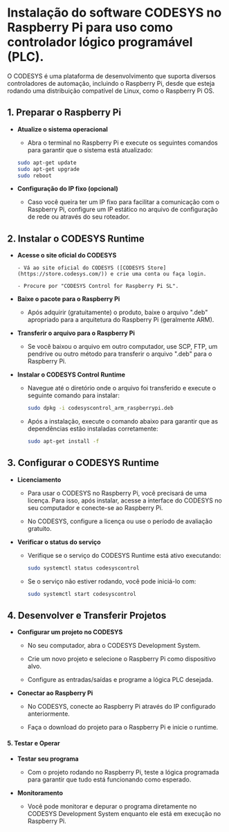 # Instalação do software **CODESYS** no Raspberry Pi para uso como controlador lógico programável (PLC). 

O CODESYS é uma plataforma de desenvolvimento que suporta diversos controladores de automação, incluindo o Raspberry Pi, desde que esteja rodando uma distribuição compatível de Linux, como o Raspberry Pi OS.

## 1. **Preparar o Raspberry Pi**

   - **Atualize o sistema operacional**

	   - Abra o terminal no Raspberry Pi e execute os seguintes comandos para garantir que o sistema está atualizado:

       ```bash
       sudo apt-get update
       sudo apt-get upgrade
       sudo reboot
       ```

   - **Configuração do IP fixo (opcional)**

     - Caso você queira ter um IP fixo para facilitar a comunicação com o Raspberry Pi, configure um IP estático no arquivo de configuração de rede ou através do seu roteador.

## 2. **Instalar o CODESYS Runtime**

   - **Acesse o site oficial do CODESYS**
   
	     - Vá ao site oficial do CODESYS ([CODESYS Store](https://store.codesys.com/)) e crie uma conta ou faça login.

    	 - Procure por "CODESYS Control for Raspberry Pi SL".

   - **Baixe o pacote para o Raspberry Pi**

     - Após adquirir (gratuitamente) o produto, baixe o arquivo ".deb" apropriado para a arquitetura do Raspberry Pi (geralmente ARM).

   - **Transferir o arquivo para o Raspberry Pi**
   
     - Se você baixou o arquivo em outro computador, use SCP, FTP, um pendrive ou outro método para transferir o arquivo ".deb" para o Raspberry Pi.

   - **Instalar o CODESYS Control Runtime**
   
     - Navegue até o diretório onde o arquivo foi transferido e execute o seguinte comando para instalar:
     
       ```bash
       sudo dpkg -i codesyscontrol_arm_raspberrypi.deb
       ```
     - Após a instalação, execute o comando abaixo para garantir que as dependências estão instaladas corretamente:

       ```bash
       sudo apt-get install -f
       ```

## 3. **Configurar o CODESYS Runtime**

   - **Licenciamento**
   
     - Para usar o CODESYS no Raspberry Pi, você precisará de uma licença. Para isso, após instalar, acesse a interface do CODESYS no seu computador e conecte-se ao Raspberry Pi.

     - No CODESYS, configure a licença ou use o período de avaliação gratuito.

   - **Verificar o status do serviço**

     - Verifique se o serviço do CODESYS Runtime está ativo executando:
     
       ```bash
       sudo systemctl status codesyscontrol
       ```

     - Se o serviço não estiver rodando, você pode iniciá-lo com:

       ```bash
       sudo systemctl start codesyscontrol
       ```

## 4. **Desenvolver e Transferir Projetos**

   - **Configurar um projeto no CODESYS**
   
     - No seu computador, abra o CODESYS Development System.

     - Crie um novo projeto e selecione o Raspberry Pi como dispositivo alvo.

     - Configure as entradas/saídas e programe a lógica PLC desejada.

   - **Conectar ao Raspberry Pi**

     - No CODESYS, conecte ao Raspberry Pi através do IP configurado anteriormente.

     - Faça o download do projeto para o Raspberry Pi e inicie o runtime.

#### 5. **Testar e Operar**

   - **Testar seu programa**
   
     - Com o projeto rodando no Raspberry Pi, teste a lógica programada para garantir que tudo está funcionando como esperado.
   
   - **Monitoramento**
   
     - Você pode monitorar e depurar o programa diretamente no CODESYS Development System enquanto ele está em execução no Raspberry Pi.
